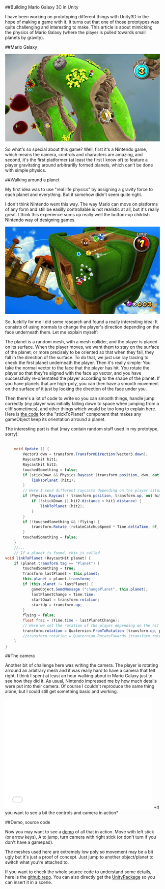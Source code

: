 ##Building Mario Galaxy 3C in Unity

I have been working on prototyping different things with Unity3D in the hope of making a game with it. It turns out that one of those prototypes was quite challenging and interesting to make. This article is about mimicking the physics of Mario Galaxy (where the player is pulled towards small planets by gravity).

##Mario Galaxy

![Mario Galaxy](assets/img/2014/Jan/super_mario_galaxy_wii_09.jpg)

So what's so special about this game? Well, first it's a Nintendo game, which means the camera, controls and characters are amazing, and second, it's the first platformer (at least the first I know of) to feature a player gravitating around arbitrarilly formed planets, which can't be done with simple physics.


##Walking around a planet

My first idea was to use "real life physics" by assigning a gravity force to each planet and everything. But it somehow didn't seem quite right.

I don't think Nintendo went this way. The way Mario can move on platforms of any form and still be easilly controllable is not realistic at all, but it's really great. I think this experience sums up really well the bottom-up childish Nintendo way of designing games.

![](assets/img/2014/Jan/070908smg_scr33.jpg)

So, luckilly for me I did some research and found a really interesting idea: It consists of using normals to change the player's direction depending on the face underneath them. Let me explain myself:

The planet is a random mesh, with a mesh collider, and the player is placed on its surface. When the player moves, we want them to stay on the surface of the planet, or more precisely to be oriented so that when they fall, they fall in the direction of the surface. To do that, we just use ray tracing to check the first planet underneath the player. Then it's really simple: You take the normal vector to the face that the player has hit.
You rotate the player so that they're aligned with the face up vector, and you have successfully re-orientated the player according to the shape of the planet.
If you have planets that are high-poly, you can then have a smooth movement on the surface of it just by looking the direction of the face under you.

Then there's a lot of code to write so you can smooth things, handle jump correctly (my player was initially falling down to space when jumping from a cliff sometimes), and other things which would be too long to explain here. Here is [the code]() for the "stickToPlanet" component that makes any gameObject keep its orientation arround a planet.
 
The interesting part is that (may contain random stuff used in my prototype, sorry):
```csharp

	void Update () {
		Vector3 dwn = transform.TransformDirection(Vector3.down);
		RaycastHit hit1;
		RaycastHit hit2;
		touchedSomething = false;
		if (stickDown && Physics.Raycast (transform.position, dwn, out hit1, linkDistance)) { // This is the main raycast that scans under the player for the planet
			linkToPlanet (hit1);
		}
        // Here I send different raycasts depending on the player situation. IE if the player is jumping to another planet we may have to search for it forward, up, left or right and not just under him
		if (Physics.Raycast ( transform.position, transform.up, out hit2, linkDistance)) {
			if (!stickDown || hit2.distance < hit1.distance) {
				linkToPlanet (hit2);
			}
		}
		if (!touchedSomething && !flying) {
			transform.Rotate (rotateCatchupSpeed * Time.deltaTime, 0f, 0f);
		}
		touchedSomething = false;
	}
    //...
    // If a planet is found, this is called
void linkToPlanet (RaycastHit planet) {
	if (planet.transform.tag == "Planet") {
		touchedSomething = true;
		Transform lastPlanet = this.planet;
		this.planet = planet.transform;
		if (this.planet != lastPlanet) {
			gameObject.SendMessage ("changePlanet", this.planet);
			lastPlanetChange = Time.time;
			startQuat = transform.rotation;
			startUp = transform.up;
		}
		flying = false;
		float frac = (Time.time - lastPlanetChange);
        // Here we set the rotation of the player depending on the hit normal
		transform.rotation = Quaternion.FromToRotation (transform.up, planet.normal) * transform.rotation;
		//transform.rotation = Quaternion.RotateTowards (transform.rotation, newRotation, 10f);
	}
}
```

##The camera

Another bit of challenge here was writing the camera. The player is rotating arround an arbitrary mesh and it was really hard to have a camera that felt right. I think I spent at least an hour walking about in Mario Galaxy just to see how they did it. As usual, Nintendo impressed me by how much details were put into their camera. Of course I couldn't reproduce the same thing alone, but I could still get something basic and working.

<iframe width="480" height="360" src="//www.youtube.com/embed/3F_rTQBz3b4" frameborder="0" allowfullscreen></iframe>
*If you want to see a bit the controls and camera in action*

##Demo, source code

Now you may want to see a [demo](assets/files/galaxy/index.html) of all that in action. Move with left stick (or arrow keys), A to jump, turn camera with right stick (or don't turn if you don't have a gamepad).

The meshes used here are extremely low poly so movement may be a bit ugly but it's just a proof of concept. Just jump to another object/planet to switch what you're attached to.

If you want to check the whole source code to understand some details, here is the [github repo]().
You can also directly get the [UnityPackage]() so you can insert it in a scene. 